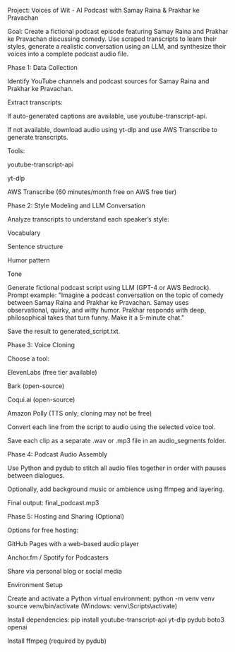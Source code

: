 Project: Voices of Wit - AI Podcast with Samay Raina & Prakhar ke Pravachan

Goal:
Create a fictional podcast episode featuring Samay Raina and Prakhar ke Pravachan discussing comedy. Use scraped transcripts to learn their styles, generate a realistic conversation using an LLM, and synthesize their voices into a complete podcast audio file.

Phase 1: Data Collection

Identify YouTube channels and podcast sources for Samay Raina and Prakhar ke Pravachan.

Extract transcripts:

If auto-generated captions are available, use youtube-transcript-api.

If not available, download audio using yt-dlp and use AWS Transcribe to generate transcripts.

Tools:

youtube-transcript-api

yt-dlp

AWS Transcribe (60 minutes/month free on AWS free tier)

Phase 2: Style Modeling and LLM Conversation

Analyze transcripts to understand each speaker’s style:

Vocabulary

Sentence structure

Humor pattern

Tone

Generate fictional podcast script using LLM (GPT-4 or AWS Bedrock).
Prompt example:
"Imagine a podcast conversation on the topic of comedy between Samay Raina and Prakhar ke Pravachan. Samay uses observational, quirky, and witty humor. Prakhar responds with deep, philosophical takes that turn funny. Make it a 5-minute chat."

Save the result to generated_script.txt.

Phase 3: Voice Cloning

Choose a tool:

ElevenLabs (free tier available)

Bark (open-source)

Coqui.ai (open-source)

Amazon Polly (TTS only; cloning may not be free)

Convert each line from the script to audio using the selected voice tool.

Save each clip as a separate .wav or .mp3 file in an audio_segments folder.

Phase 4: Podcast Audio Assembly

Use Python and pydub to stitch all audio files together in order with pauses between dialogues.

Optionally, add background music or ambience using ffmpeg and layering.

Final output: final_podcast.mp3

Phase 5: Hosting and Sharing (Optional)

Options for free hosting:

GitHub Pages with a web-based audio player

Anchor.fm / Spotify for Podcasters

Share via personal blog or social media

Environment Setup

Create and activate a Python virtual environment:
python -m venv venv
source venv/bin/activate (Windows: venv\Scripts\activate)

Install dependencies:
pip install youtube-transcript-api yt-dlp pydub boto3 openai

Install ffmpeg (required by pydub)
